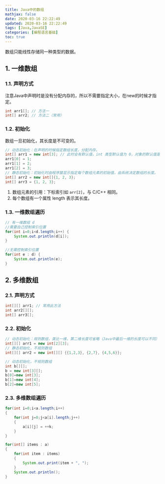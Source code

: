 ```yaml
---
title: Java中的数组
mathjax: false
date: 2020-03-16 22:22:49
updated: 2020-03-16 22:22:49
tags: [Java,JavaSE]
categories: [编程语言基础]
toc: true
---
```


数组只能线性存储同一种类型的数据。

## 1. 一维数组

### 1.1. 声明方式 

注意Java中声明时是没有分配内存的，所以不需要指定大小，在new的时候才指定。

```java
int arr1[]; // 方法一
int[] arr2; // 方法二（常用）
```
<!--more-->
### 1.2. 初始化

数组一旦初始化，其长度是不可变的。

```java
// 动态初始化：在声明的时候指定数组长度，分配内存。
int[] arr1 = new int[3]; // 此时会有默认值，int 类型默认值为 0，对象的默认值是 null
arr1[0] = 1;
arr1[1] = 2;
arr1[2] = 3;
// 静态初始化：初始化时由程序猿显示指定每个数组元素的初始值，由系统决定数组的长度。
int[] arr2 = new int[]{1, 2, 3};
int[] arr3 = {1, 2, 3};
```

1. 数组元素的引用：下标索引如 `arr[2]`，与 C/C++ 相同。
2. 每个数组有一个属性 length 表示其长度。



### 1.3. 一维数组遍历

```java
// 有一维数组 d
//需要自己控制索引位置
for(int i=0;i<d.length;i++)	{
    System.out.println(d[i]);
}
		
//无需控制索引位置
for(int e : d) {
    System.out.println(e);
}
```





## 2. 多维数组

### 2.1. 声明方式

```java
int[][] arr1; // 常用此方法
int arr2[][];
int[] arr3[];
```

### 2.2. 初始化

```java
// 动态初始化：规则数组，类比一维，第二维长度可省略（Java中最后一维的长度可以不同）
int[][] arr1 = new int[2][3];
// 静态初始化，不规则数组
int[][] arr2 = new int[][] {{1,2,3}, {2,7}, {4,5,6}};

// 动态初始化，不规则数组
int b[][];
b = new int[3][];
b[0]=new int[3];
b[1]=new int[4];
b[2]=new int[5];
```

### 2.3. 多维数组遍历

```JAVA
for(int i=0;i<a.length;i++)
{
    for(int j=0;j<a[i].length;j++)
    {
        a[i][j] = ++k; 
    }
}

for(int[] items : a)
{
    for(int item : items)
    {
        System.out.print(item + ", ");
    }
    System.out.println();
}
```

